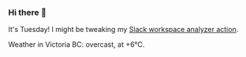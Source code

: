 ### Hi there :wave:

It's Tuesday! I might be tweaking my [Slack workspace analyzer action](https://github.com/bewuethr/slack-analyzer).

Weather in Victoria BC: overcast, at +6°C.
